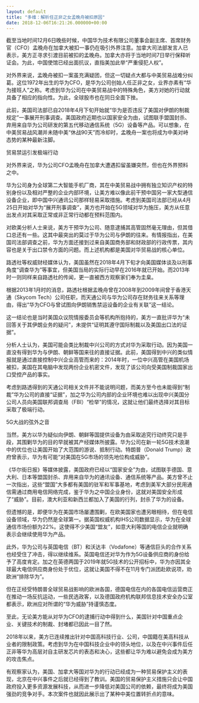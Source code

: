 ```yaml
---
layout: default
title: "多维：解析任正非之女孟晚舟被扣原因"
date: 2018-12-06T16:21:26.000000+00:00
---
```


截至当地时间12月6日晚些时候，中国华为技术有限公司董事会副主席、首席财务官（CFO）孟晚舟在加拿大被扣一事仍在吸引外界注意。加拿大司法部发言人已表示，美方正寻求引渡目前被扣的孟晚舟。加拿大亦将于当地时间7日举行保释听证会。为此，中国使馆已经出面抗议，直指美加此举“严重侵犯人权”。

对外界来说，孟晚舟被扣一案虽充满疑团，但这一切疑点大都与中美贸易战难分纠葛。这位1972年出生的华为CFO，是华为公司创始人任正非之女，业界亦素有“华为接班人”之称。考虑到华为公司在中美贸易战中的特殊角色，美方对她的行动就具备了相应的指向性。为此，全球股市也在同日全面下挫。

此前，美国司法部已自2018年4月下旬开始就“华为是否违反了美国对伊朗的制裁规定”一事展开刑事调查。美国政府近期也以国家安全为由，试图联手盟国封杀、弃用来自华为公司研发的第五代移动通信系统（5G）设备等产品。可以想象，在中美贸易战风潮并未随中美“休战90天”而冷却时，孟晚舟一案也将成为中美对峙态势的某种最新注脚。

贸易禁运引发极端行动

对外界来说，华为公司CFO孟晚舟在加拿大遭遇扣留虽嫌突然，但也在外界预料之中。

华为公司身为全球第二大智能手机厂商，其在中美贸易战中拥有独立知识产权的特别身份以及相对严整的企业内部环境，让美方难以像此前干预中国另一家大型通信设备企业，即中国中兴通讯公司那样轻易采取措施。考虑到美国司法部已经从4月25日开始对华为“展开刑事调查”，美方也开始在5G领域对华为施压，美方从任意出发点对其采取正常或非正常行动都在预料范围内。

对欧美分析人士来说，美方干预华为公司、随意逮捕其高管固然毫无理由，但其借口总还有一些。这其中最突出的莫过于华为公司与伊朗的往来。有情报指出，在美国司法部调查之前，华为方面还接到过来自美国商务部和财政部的行政传票，其内容也是关于出口禁令方面的问题。而上述机构都是美国对华贸易战的核心单位。

路透社等权威财经媒体认为，美国虽然在2018年4月下旬才向美国媒体谈及以刑事角度“调查华为”等事宜，但美国当局的实际行动早在2016年就已开始。而2013年时一则同样来自路透社的传闻，更一直被西方观察家们奉为圭臬。

根据2013年1月时的消息，路透社根据孟晚舟曾在2008年到2009年间曾于香港天通（Skycom Tech）公司任职，而天通公司与华为公司存在财务往来关系等理由，得出“华为CFO与曾试图向伊朗销售禁运设备的企业有关联”这一结论。

这一结论也是当时美国众议院情报委员会等机构所抱持的，美方一直批评华为“未回答关于其伊朗业务的疑问”，未提供“证明其遵守国际制裁以及美国出口法的证据”。

分析人士认为，美国可能会类比制裁中兴公司的方式对华为采取行动。因为美国一直没有得到华为与伊朗、朝鲜等国来往的直接证据。此前，美国得到中兴的类似情报就是通过直接控制中兴企业高管而来的：2014年时，一位中兴高管在美国机场被扣，美国在其电脑中发现两份企业机密文件，发现了该公司向受美国制裁国家出口受控产品的事实。

考虑到路透得到的天通公司相关文件并不能说明问题，而美方至今也未能得到“制裁”华为公司的直接“证据”，加之华为公司内部的企业环境也难以出现中兴美国分公司人员向美国联邦调查局（FBI）“检举”的情况，这就让他们最终选择对其目标采取了极端行动。

5G大战的弦外之音

当然，美方以华为疑似向伊朗、朝鲜等国提供设备为由采取追究行动终究只是手段，其围剿华为的目的早就被其产经媒体所披露。华为公司在新一轮5G技术浪潮中的优位也让美国开始了大范围的游说、抵制行动。特朗普（Donald Trump）政府曾表示，华为有可能“对美国在5G市场的领先地位构成威胁”。

《华尔街日报》等媒体披露，美国政府已经以“国家安全”为由，试图联手德国、意大利、日本等盟国封杀、弃用来自华为的通讯设备、通信系统等产品。美方曾不止一次指出，这些“盟国”大多都有美国的驻军和军事基地，考虑到美军大部分民用通信需通过商用电信网络完成，鉴于华为之中国企业身份，这就对美国安全形成了“威胁”。目前，澳大利亚和新西兰都加入了美国的行列，封杀了华为的设备。

但遗憾的是，即便华为在美国市场屡遭围剿，在欧美国家也遭另眼相待，但在电信设备领域，华为仍然是全球第一。据英国权威机构IHS公司数据显示，华为在全球通信市场份额为22%。这使得不少美国“盟友”，如意大利等国的电信企业就明确表示会继续使用华为产品。

此外，华为公司与英国电信（BT）和沃达丰（Vodafone）等通信巨头的合作关系也经受住了冲击，得以继续维系。英国电信还对华为作为5G设备供应商的身份给予了高度肯定。加之在英德两国于2019年就5G技术的公开招标中，华为亦因其全球最大电信供应商身份处于优位，这就让美国不得不在11月专门派团赴欧说项，劝欧洲“排除华为”。

但在正经受特朗普全球贸易战影响的欧洲各国，德国电信在内的各国电信运营商正在推动一场反抗运动，一些民选政客，以及德国政府机构联邦信息技术安全办公室都表示，欧洲应对所谓的“华为威胁”持谨慎态度。

至此，无论美方能从对华为CFO的逮捕行动中得到什么，美国针对中国重点企业、关键技术的制裁、封堵都已因此一目了然。

2018年以来，美方已连续推出针对中国高科技行业、公司，中国籍在美高科技从业者的限制政策。考虑到华为在中国科技企业中的领头地位，以及在中兴事件后任正非等华为高层对自主研发芯片的表态和决心，这些都让华为难以避免会成为美方的攻击焦点。

有观察家认为，美国、加拿大等国对华为的行动已经成为一种贸易保护主义的表现，北京在中兴事件之后就已经得到了教训。美国的贸易保护主义措施只会让中国政府投入更多资源发展科技，从而进一步降低对美国公司的依赖，最终将成为美国强劲的竞争对手。本次案件也就因此展示出了某种中美位置转折点的意味。

